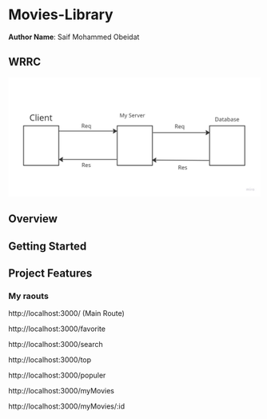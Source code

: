 # Movies-Library

**Author Name**: Saif Mohammed Obeidat

## WRRC

![Alt text](./images/database.jpg "WRRC")

## Overview

## Getting Started


## Project Features

### My raouts
 http://localhost:3000/ (Main Route)

 http://localhost:3000/favorite

http://localhost:3000/search

http://localhost:3000/top

http://localhost:3000/populer

http://localhost:3000/myMovies

http://localhost:3000/myMovies/:id
